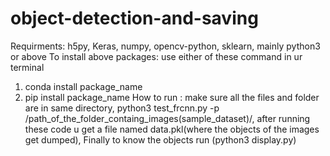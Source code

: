 # object-detection-and-saving
Requirments:
  h5py,
  Keras,
  numpy,
  opencv-python,
  sklearn,
  mainly python3 or above
To install above packages:
  use either of these command in ur terminal 
   1) conda install package_name
   2) pip install package_name
How to run :
  make sure all the files and folder are in same directory,
  python3 test_frcnn.py -p /path_of_the_folder_containg_images(sample_dataset)/,
  after running these code u get a file named data.pkl(where the objects of the images get dumped),
  Finally to know the objects run (python3 display.py)
   
  
